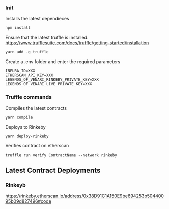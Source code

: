 ### Init

Installs the latest dependieces
```
npm install
```

Ensure that the latest truffle is installed. https://www.trufflesuite.com/docs/truffle/getting-started/installation
```
yarn add -g truffle
```

Create a .env folder and enter the required parameters
```
INFURA_ID=XXX
ETHERSCAN_API_KEY=XXX
LEGENDS_OF_VENARI_RINKEBY_PRIVATE_KEY=XXX
LEGENDS_OF_VENARI_LIVE_PRIVATE_KEY=XXX
```

### Truffle commands

Compiles the latest contracts
```
yarn compile
```

Deploys to Rinkeby
```
yarn deploy-rinkeby
```

Verifies contract on etherscan
```
truffle run verify ContractName --network rinkeby
```

## Latest Contract Deployments

### Rinkeyb
https://rinkeby.etherscan.io/address/0x38D91C1A150E9be694253b50440095b09d827496#code